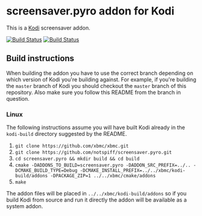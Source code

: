 # screensaver.pyro addon for Kodi

This is a [Kodi](http://kodi.tv) screensaver addon.

[![Build Status](https://travis-ci.org/notspiff/screensaver.pyro.svg?branch=master)](https://travis-ci.org/notspiff/screensaver.pyro)
[![Build Status](https://ci.appveyor.com/api/projects/status/github/notspiff/screensaver.pyro?svg=true)](https://ci.appveyor.com/project/notspiff/screensaver.pyro)

## Build instructions

When building the addon you have to use the correct branch depending on which version of Kodi you're building against. 
For example, if you're building the `master` branch of Kodi you should checkout the `master` branch of this repository. 
Also make sure you follow this README from the branch in question.

### Linux

The following instructions assume you will have built Kodi already in the `kodi-build` directory 
suggested by the README.

1. `git clone https://github.com/xbmc/xbmc.git`
2. `git clone https://github.com/notspiff/screensaver.pyro.git`
3. `cd screensaver.pyro && mkdir build && cd build`
4. `cmake -DADDONS_TO_BUILD=screensaver.pyro -DADDON_SRC_PREFIX=../.. -DCMAKE_BUILD_TYPE=Debug -DCMAKE_INSTALL_PREFIX=../../xbmc/kodi-build/addons -DPACKAGE_ZIP=1 ../../xbmc/cmake/addons`
5. `make`

The addon files will be placed in `../../xbmc/kodi-build/addons` so if you build Kodi from source and run it directly 
the addon will be available as a system addon.

